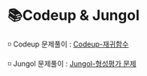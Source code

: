 # 📚Codeup & Jungol

◽ Codeup 문제풀이  : [Codeup-재귀함수](https://codeup.kr/problemsetsol.php?psid=21)

◽ Jungol 문제풀이  : [Jungol-형성평가 문제](http://jungol.co.kr/)
